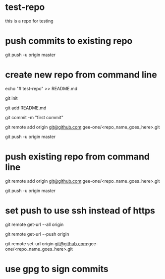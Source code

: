 # test-repo

this is a repo for testing

# push commits to existing repo 

git push -u origin master


# create new repo from command line

echo "# test-repo" >> README.md

git init

git add README.md

git commit -m "first commit"

git remote add origin git@github.com:gee-one/<repo_name_goes_here>.git

git push -u origin master


# push existing repo from command line

git remote add origin git@github.com:gee-one/<repo_name_goes_here>.git

git push -u origin master


# set push to use ssh instead of https

git remote get-url --all origin

git remote get-url --push origin

git remote set-url  origin git@github.com:gee-one/<repo_name_goes_here>.git

# use gpg to sign commits


